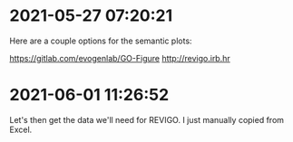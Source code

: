 # 2021-05-27 07:20:21

Here are a couple options for the semantic plots:

https://gitlab.com/evogenlab/GO-Figure
http://revigo.irb.hr

# 2021-06-01 11:26:52

Let's then get the data we'll need for REVIGO. I just manually copied from Excel.

